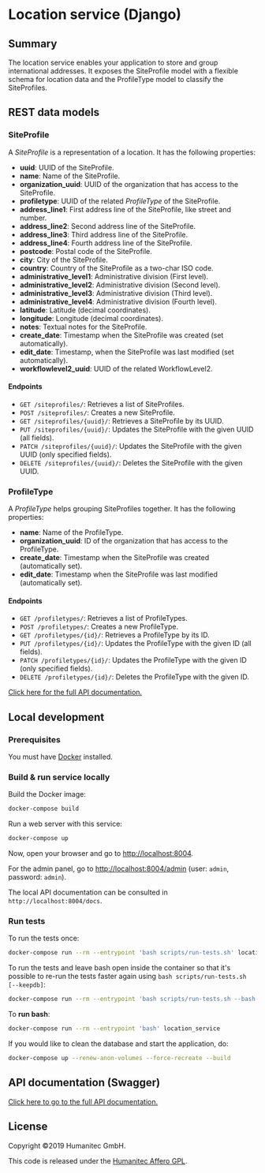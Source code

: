 # Location service (Django)

## Summary

The location service enables your application to store and group international addresses.
It exposes the SiteProfile model with a flexible schema for location data and the ProfileType model to 
classify the SiteProfiles.

## REST data models

### SiteProfile

A _SiteProfile_ is a representation of a location. It has the following properties:

- **uuid**: UUID of the SiteProfile.
- **name**: Name of the SiteProfile.
- **organization_uuid**: UUID of the organization that has access to the SiteProfile.
- **profiletype**: UUID of the related _ProfileType_ of the SiteProfile.
- **address_line1**: First address line of the SiteProfile, like street and number.
- **address_line2**: Second address line of the SiteProfile.
- **address_line3**: Third address line of the SiteProfile.
- **address_line4**: Fourth address line of the SiteProfile.
- **postcode**: Postal code of the SiteProfile.
- **city**: City of the SiteProfile.
- **country**: Country of the SiteProfile as a two-char ISO code.
- **administrative_level1**: Administrative division (First level).
- **administrative_level2**: Administrative division (Second level).
- **administrative_level3**: Administrative division (Third level).
- **administrative_level4**: Administrative division (Fourth level).
- **latitude**: Latitude (decimal coordinates).
- **longitude**: Longitude (decimal coordinates).
- **notes**: Textual notes for the SiteProfile.
- **create_date**: Timestamp when the SiteProfile was created (set automatically).
- **edit_date**: Timestamp, when the SiteProfile was last modified (set automatically).
- **workflowlevel2_uuid**: UUID of the related WorkflowLevel2.

#### Endpoints

-  `GET /siteprofiles/`: Retrieves a list of SiteProfiles.
-  `POST /siteprofiles/`: Creates a new SiteProfile.
-  `GET /siteprofiles/{uuid}/`: Retrieves a SiteProfile by its UUID.
-  `PUT /siteprofiles/{uuid}/`: Updates the SiteProfile with the given UUID (all fields).
-  `PATCH /siteprofiles/{uuid}/`: Updates the SiteProfile with the given UUID (only specified fields).
-  `DELETE /siteprofiles/{uuid}/`: Deletes the SiteProfile with the given UUID.

### ProfileType

A _ProfileType_ helps grouping SiteProfiles together. It has the following properties:

- **name**: Name of the ProfileType.
- **organization_uuid**: ID of the organization that has access to the ProfileType.
- **create_date**: Timestamp when the SiteProfile was created (automatically set).
- **edit_date**: Timestamp when the SiteProfile was last modified (automatically set).

#### Endpoints

-  `GET /profiletypes/`: Retrieves a list of ProfileTypes.
-  `POST /profiletypes/`: Creates a new ProfileType.
-  `GET /profiletypes/{id}/`: Retrieves a ProfileType by its ID.
-  `PUT /profiletypes/{id}/`: Updates the ProfileType with the given ID (all fields).
-  `PATCH /profiletypes/{id}/`: Updates the ProfileType with the given ID (only specified fields).
-  `DELETE /profiletypes/{id}/`: Deletes the ProfileType with the given ID.


[Click here for the full API documentation.](https://docs.walhall.io/api/marketplace/location-service)


## Local development

### Prerequisites

You must have [Docker](https://www.docker.com/) installed.

### Build & run service locally

Build the Docker image:

```bash
docker-compose build
```

Run a web server with this service:

```bash
docker-compose up
```

Now, open your browser and go to [http://localhost:8004](http://localhost:8004).

For the admin panel, go to [http://localhost:8004/admin](http://localhost:8004/admin)
(user: `admin`, password: `admin`).

The local API documentation can be consulted in `http://localhost:8004/docs`.

### Run tests

To run the tests once:

```bash
docker-compose run --rm --entrypoint 'bash scripts/run-tests.sh' location_service
```

To run the tests and leave bash open inside the container so that it's possible to
re-run the tests faster again using `bash scripts/run-tests.sh [--keepdb]`:

```bash
docker-compose run --rm --entrypoint 'bash scripts/run-tests.sh --bash-on-finish' location_service
```

To **run bash**:

```bash
docker-compose run --rm --entrypoint 'bash' location_service
```

If you would like to clean the database and start the application, do:

```bash
docker-compose up --renew-anon-volumes --force-recreate --build
```

## API documentation (Swagger)

[Click here to go to the full API documentation.](https://docs.walhall.io/api/marketplace/location-service)

## License

Copyright &#169;2019 Humanitec GmbH.

This code is released under the [Humanitec Affero GPL](LICENSE).

